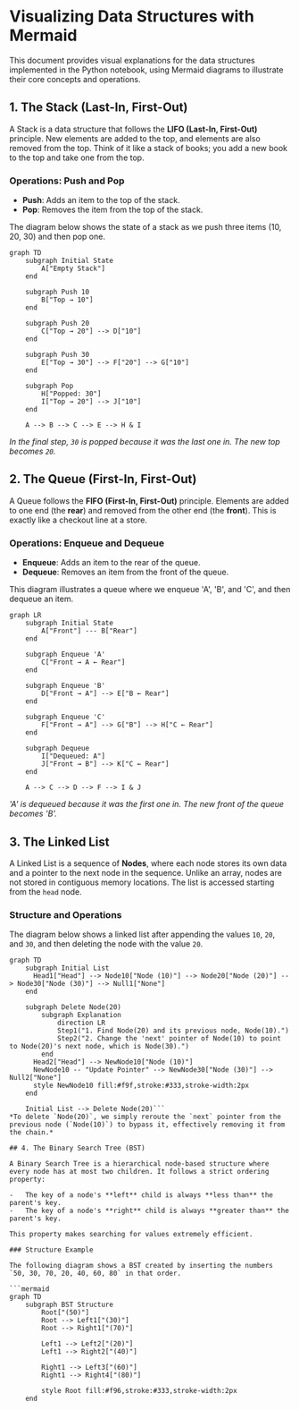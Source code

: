
# Visualizing Data Structures with Mermaid

This document provides visual explanations for the data structures implemented in the Python notebook, using Mermaid diagrams to illustrate their core concepts and operations.

## 1. The Stack (Last-In, First-Out)

A Stack is a data structure that follows the **LIFO (Last-In, First-Out)** principle. New elements are added to the top, and elements are also removed from the top. Think of it like a stack of books; you add a new book to the top and take one from the top.

### Operations: Push and Pop

-   **Push**: Adds an item to the top of the stack.
-   **Pop**: Removes the item from the top of the stack.

The diagram below shows the state of a stack as we push three items (10, 20, 30) and then pop one.

```mermaid
graph TD
    subgraph Initial State
        A["Empty Stack"]
    end

    subgraph Push 10
        B["Top → 10"]
    end
    
    subgraph Push 20
        C["Top → 20"] --> D["10"]
    end

    subgraph Push 30
        E["Top → 30"] --> F["20"] --> G["10"]
    end

    subgraph Pop
        H["Popped: 30"]
        I["Top → 20"] --> J["10"]
    end

    A --> B --> C --> E --> H & I
```
*In the final step, `30` is popped because it was the last one in. The new top becomes `20`.*

## 2. The Queue (First-In, First-Out)

A Queue follows the **FIFO (First-In, First-Out)** principle. Elements are added to one end (the **rear**) and removed from the other end (the **front**). This is exactly like a checkout line at a store.

### Operations: Enqueue and Dequeue

-   **Enqueue**: Adds an item to the rear of the queue.
-   **Dequeue**: Removes an item from the front of the queue.

This diagram illustrates a queue where we enqueue 'A', 'B', and 'C', and then dequeue an item.

```mermaid
graph LR
    subgraph Initial State
        A["Front"] --- B["Rear"]
    end

    subgraph Enqueue 'A'
        C["Front → A ← Rear"]
    end

    subgraph Enqueue 'B'
        D["Front → A"] --> E["B ← Rear"]
    end

    subgraph Enqueue 'C'
        F["Front → A"] --> G["B"] --> H["C ← Rear"]
    end

    subgraph Dequeue
        I["Dequeued: A"]
        J["Front → B"] --> K["C ← Rear"]
    end

    A --> C --> D --> F --> I & J
```
*'A' is dequeued because it was the first one in. The new front of the queue becomes 'B'.*

## 3. The Linked List

A Linked List is a sequence of **Nodes**, where each node stores its own data and a pointer to the next node in the sequence. Unlike an array, nodes are not stored in contiguous memory locations. The list is accessed starting from the `head` node.

### Structure and Operations

The diagram below shows a linked list after appending the values `10`, `20`, and `30`, and then deleting the node with the value `20`.

```mermaid
graph TD
    subgraph Initial List
      Head1["Head"] --> Node10["Node (10)"] --> Node20["Node (20)"] --> Node30["Node (30)"] --> Null1["None"]
    end

    subgraph Delete Node(20)
        subgraph Explanation
            direction LR
            Step1("1. Find Node(20) and its previous node, Node(10).")
            Step2("2. Change the 'next' pointer of Node(10) to point to Node(20)'s next node, which is Node(30).")
        end
      Head2["Head"] --> NewNode10["Node (10)"]
      NewNode10 -- "Update Pointer" --> NewNode30["Node (30)"] --> Null2["None"]
      style NewNode10 fill:#f9f,stroke:#333,stroke-width:2px
    end
    
    Initial List --> Delete Node(20)```
*To delete `Node(20)`, we simply reroute the `next` pointer from the previous node (`Node(10)`) to bypass it, effectively removing it from the chain.*

## 4. The Binary Search Tree (BST)

A Binary Search Tree is a hierarchical node-based structure where every node has at most two children. It follows a strict ordering property:

-   The key of a node's **left** child is always **less than** the parent's key.
-   The key of a node's **right** child is always **greater than** the parent's key.

This property makes searching for values extremely efficient.

### Structure Example

The following diagram shows a BST created by inserting the numbers `50, 30, 70, 20, 40, 60, 80` in that order.

```mermaid
graph TD
    subgraph BST Structure
        Root["(50)"]
        Root --> Left1["(30)"]
        Root --> Right1["(70)"]
        
        Left1 --> Left2["(20)"]
        Left1 --> Right2["(40)"]
        
        Right1 --> Left3["(60)"]
        Right1 --> Right4["(80)"]

        style Root fill:#f96,stroke:#333,stroke-width:2px
    end
```
